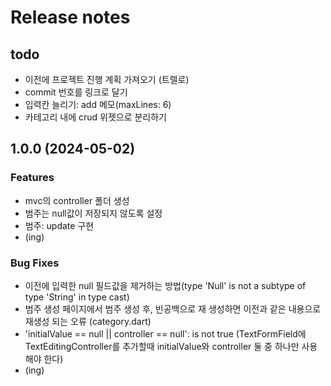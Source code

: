 # Release notes

## todo
- 이전에 프로젝트 진행 계획 가져오기 (트렐로)
- commit 번호를 링크로 달기
- 입력칸 늘리기: add 메모(maxLines: 6)
- 카테고리 내에 crud 위젯으로 분리하기

## 1.0.0 (2024-05-02)

### Features
- mvc의 controller 폴더 생성
- 범주는 null값이 저장되지 않도록 설정
- 범주: update 구현
- (ing)

### Bug Fixes
- 이전에 입력한 null 필드값을 제거하는 방법(type 'Null' is not a subtype of type 'String' in type cast)
- 범주 생성 페이지에서 범주 생성 후, 빈공백으로 재 생성하면 이전과 같은 내용으로 재생성 되는 오류 (category.dart)
- 'initialValue == null || controller == null': is not true (TextFormField에 TextEditingController를 추가할때 initialValue와 controller 둘 중 하나만 사용해야 한다)
- (ing)
